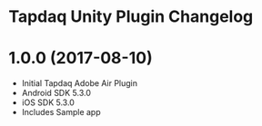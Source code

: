 # Tapdaq Unity Plugin Changelog

# 1.0.0 (2017-08-10)
- Initial Tapdaq Adobe Air Plugin
- Android SDK 5.3.0
- iOS SDK 5.3.0
- Includes Sample app